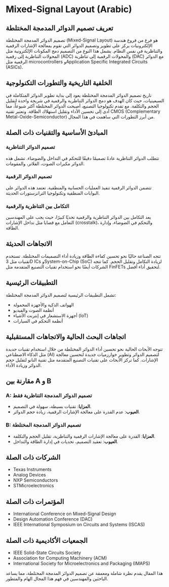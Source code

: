 # Mixed-Signal Layout (Arabic)

## تعريف تصميم الدوائر المدمجة المختلطة

تصميم الدوائر المدمجة المختلطة (Mixed-Signal Layout) هو فرع من فروع هندسة الإلكترونيات يركز على تطوير وتصميم الدوائر التي تقوم بمعالجة الإشارات الرقمية والتناظرية في نفس النظام. يشمل هذا النوع من التصميم دمج المكونات الإلكترونية مثل المحولات التناظرية إلى رقمية (ADC) والمحولات الرقمية إلى تناظرية (DAC) مع الدوائر الرقمية مثل microcontrollers وApplication Specific Integrated Circuits (ASICs). 

## الخلفية التاريخية والتطورات التكنولوجية

تاريخ تصميم الدوائر المدمجة المختلطة يعود إلى بداية تطوير الدوائر المتكاملة في السبعينيات، حيث كان الهدف هو دمج الدوائر التناظرية والرقمية في شريحة واحدة لتقليل الحجم والتكلفة. مع تقدم تكنولوجيا التصنيع، أصبحت الدوائر المختلطة أكثر شيوعاً، مما أدى إلى تحسين الأداء وتقليل استهلاك الطاقة. وتعتبر تقنية CMOS (Complementary Metal-Oxide-Semiconductor) من أبرز التطورات التي ساهمت في هذا المجال.

## المبادئ الأساسية والتقنيات ذات الصلة

### تصميم الدوائر التناظرية

تتطلب الدوائر التناظرية عادةً تصميمًا دقيقًا للتحكم في التداخل والضوضاء. تشمل هذه الدوائر مكبرات الصوت، الفلاتر، والمقومات.

### تصميم الدوائر الرقمية

تتضمن الدوائر الرقمية تنفيذ العمليات الحسابية والمنطقية. تعتمد هذه الدوائر على البوابات المنطقية وتكنولوجيا الترانزستورات الحديثة.

### التكامل بين التناظرية والرقمية

يعد التكامل بين الدوائر التناظرية والرقمية تحديًا كبيرًا، حيث يجب على المهندسين التعامل مع قضايا مثل تداخل الإشارات (crosstalk)، والتحكم في الضوضاء، وإدارة الطاقة.

## الاتجاهات الحديثة

تتجه الصناعة حاليًا نحو تحسين كفاءة الطاقة وزيادة أداء التصميمات المختلطة. تستخدم تقنيات مثل 3D ICs وSystem-on-Chip (SoC) لزيادة التكامل وتقليل الحجم. كما تتجه الشركات أيضًا نحو استخدام تقنيات التصنيع المتقدمة مثل FinFETs لتحقيق أداء أفضل.

## التطبيقات الرئيسية

تشمل التطبيقات الرئيسية لتصميم الدوائر المدمجة المختلطة:
- الهواتف الذكية والأجهزة المحمولة
- أنظمة الصوت والفيديو
- أجهزة الاستشعار في إنترنت الأشياء (IoT)
- أنظمة التحكم في السيارات

## اتجاهات البحث الحالية والاتجاهات المستقبلية

تتوجه الأبحاث الحالية نحو تحسين أداء الدوائر المختلطة من خلال استخدام تقنيات جديدة مثل الذكاء الاصطناعي (AI) لتصميم الدوائر وتطوير خوارزميات جديدة لتحسين معالجة الإشارات. كما تركز الأبحاث على تقنيات التصنيع المتقدمة مثل تقنية النانو لتقليل حجم الدوائر وزيادة الأداء.

## مقارنة بين A و B

### A: تصميم الدوائر المدمجة التناظرية فقط

- **المزايا**: تقنيات بسيطة، سهولة في التصميم.
- **العيوب**: عدم القدرة على معالجة الإشارات الرقمية، زيادة حجم الدوائر.

### B: تصميم الدوائر المدمجة المختلطة

- **المزايا**: القدرة على معالجة الإشارات الرقمية والتناظرية، تقليل الحجم والتكلفة.
- **العيوب**: تعقيد التصميم، تحديات في إدارة الطاقة والتداخل.

## الشركات ذات الصلة

- Texas Instruments
- Analog Devices
- NXP Semiconductors
- STMicroelectronics

## المؤتمرات ذات الصلة

- International Conference on Mixed-Signal Design
- Design Automation Conference (DAC)
- IEEE International Symposium on Circuits and Systems (ISCAS)

## الجمعيات الأكاديمية ذات الصلة

- IEEE Solid-State Circuits Society
- Association for Computing Machinery (ACM)
- International Society for Microelectronics and Packaging (IMAPS)

هذا المقال يقدم نظرة شاملة ومعمقة عن تصميم الدوائر المدمجة المختلطة، مما يساعد الباحثين والمهندسين في فهم هذا المجال الهام والمتطور.